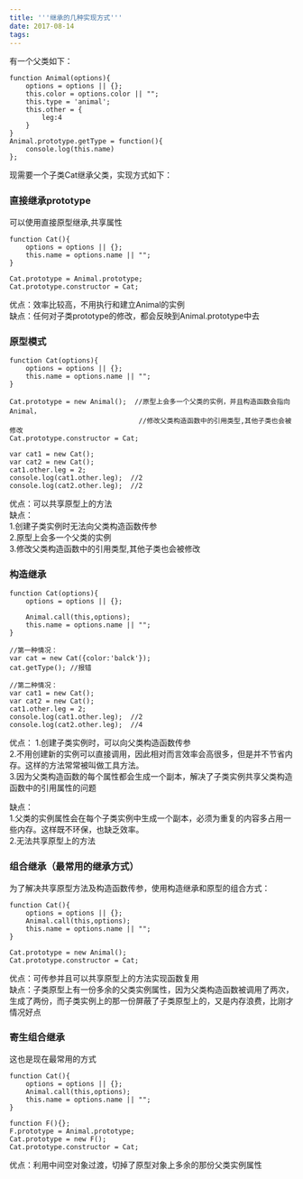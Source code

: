 ```yaml
---
title: '''继承的几种实现方式'''
date: 2017-08-14
tags:
---
```


有一个父类如下：

    function Animal(options){
        options = options || {};
        this.color = options.color || "";
        this.type = 'animal';
        this.other = {
            leg:4
        }
    }
    Animal.prototype.getType = function(){
        console.log(this.name)
    };

现需要一个子类Cat继承父类，实现方式如下：

### 直接继承prototype
可以使用直接原型继承,共享属性

    function Cat(){
        options = options || {};
        this.name = options.name || "";
    }

    Cat.prototype = Animal.prototype;
    Cat.prototype.constructor = Cat;

 优点：效率比较高，不用执行和建立Animal的实例
 <br/>
 缺点：任何对子类prototype的修改，都会反映到Animal.prototype中去

### 原型模式

    function Cat(options){
        options = options || {};
        this.name = options.name || "";
    }
    
    Cat.prototype = new Animal();  //原型上会多一个父类的实例，并且构造函数会指向Animal，
                                    //修改父类构造函数中的引用类型,其他子类也会被修改
    Cat.prototype.constructor = Cat;
    
    var cat1 = new Cat();
    var cat2 = new Cat();
    cat1.other.leg = 2;
    console.log(cat1.other.leg);  //2
    console.log(cat2.other.leg);  //2
 
 优点：可以共享原型上的方法
  <br/>
 缺点：<br/>
  1.创建子类实例时无法向父类构造函数传参<br/>
  2.原型上会多一个父类的实例 <br/>
  3.修改父类构造函数中的引用类型,其他子类也会被修改

### 构造继承

    function Cat(options){
        options = options || {};

        Animal.call(this,options);
        this.name = options.name || "";
    }

    //第一种情况：
    var cat = new Cat({color:'balck'});
    cat.getType(); //报错

    //第二种情况：
    var cat1 = new Cat();
    var cat2 = new Cat();
    cat1.other.leg = 2;
    console.log(cat1.other.leg);  //2
    console.log(cat2.other.leg);  //4
 
优点：
 1.创建子类实例时，可以向父类构造函数传参 <br/>
 2.不用创建新的实例可以直接调用，因此相对而言效率会高很多，但是并不节省内存。这样的方法常常被叫做工具方法。<br/>
 3.因为父类构造函数的每个属性都会生成一个副本，解决了子类实例共享父类构造函数中的引用属性的问题
 
缺点：<br/>
 1.父类的实例属性会在每个子类实例中生成一个副本，必须为重复的内容多占用一些内存。这样既不环保，也缺乏效率。 <br/>
 2.无法共享原型上的方法
 
### 组合继承（最常用的继承方式）
为了解决共享原型方法及构造函数传参，使用构造继承和原型的组合方式：

    function Cat(){
        options = options || {};
        Animal.call(this,options);
        this.name = options.name || "";
    }

    Cat.prototype = new Animal();
    Cat.prototype.constructor = Cat;
    
 优点：可传参并且可以共享原型上的方法实现函数复用
  <br/>
 缺点：子类原型上有一份多余的父类实例属性，因为父类构造函数被调用了两次，生成了两份，而子类实例上的那一份屏蔽了子类原型上的，又是内存浪费，比刚才情况好点

### 寄生组合继承
这也是现在最常用的方式

    function Cat(){
        options = options || {};
        Animal.call(this,options);
        this.name = options.name || "";
    }
    
    function F(){};
    F.prototype = Animal.prototype;
    Cat.prototype = new F();
    Cat.prototype.constructor = Cat;

优点：利用中间空对象过渡，切掉了原型对象上多余的那份父类实例属性



